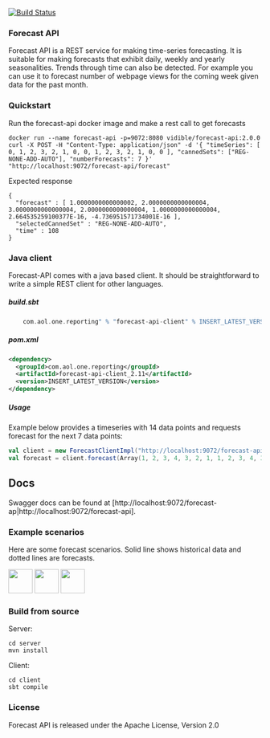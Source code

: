 [![Build Status](https://travis-ci.org/vidible/aol-on-forecast.svg?branch=master)](https://travis-ci.org/vidible/aol-on-forecast)

### Forecast API

Forecast API is a REST service for making time-series forecasting. 
It is suitable for making forecasts that exhibit daily, weekly and yearly
seasonalities. Trends through time can also be detected. For example you 
can use it to forecast number of webpage views for the coming week given 
data for the past month.

### Quickstart

Run the forecast-api docker image and make a rest call to get forecasts

    docker run --name forecast-api -p=9072:8080 vidible/forecast-api:2.0.0
    curl -X POST -H "Content-Type: application/json" -d '{ "timeSeries": [ 0, 1, 2, 3, 2, 1, 0, 0, 1, 2, 3, 2, 1, 0, 0 ], "cannedSets": ["REG-NONE-ADD-AUTO"], "numberForecasts": 7 }' "http://localhost:9072/forecast-api/forecast"

Expected response

    {
      "forecast" : [ 1.0000000000000002, 2.0000000000000004, 3.0000000000000004, 2.0000000000000004, 1.0000000000000004, 2.664535259100377E-16, -4.736951571734001E-16 ],
      "selectedCannedSet" : "REG-NONE-ADD-AUTO",
      "time" : 108
    }

### Java client

Forecast-API comes with a java based client. It should be straightforward
to write a simple REST client for other languages.
 
##### build.sbt

```scala
    com.aol.one.reporting" % "forecast-api-client" % INSERT_LATEST_VERSION
```

##### pom.xml
```xml
<dependency>
  <groupId>com.aol.one.reporting</groupId>
  <artifactId>forecast-api-client_2.11</artifactId>
  <version>INSERT_LATEST_VERSION</version>
</dependency> 
```

##### Usage

Example below provides a timeseries with 14 data points and requests forecast for the next 7 data points:

```scala
val client = new ForecastClientImpl("http://localhost:9072/forecast-api/forecast")
val forecast = client.forecast(Array(1, 2, 3, 4, 3, 2, 1, 1, 2, 3, 4, 3, 2, 1), 7)
```

## Docs
Swagger docs can be found at [http://localhost:9072/forecast-ap|http://localhost:9072/forecast-api]. 

### Example scenarios

Here are some forecast scenarios. Solid line shows historical data and dotted lines are forecasts. 

<img src="https://raw.githubusercontent.com/vidible/aol-on-forecast/master/client/src/test/resources/forecast-client/daily-seasonal/plot-raw-and-actual.png" width="48">

<img src="https://raw.githubusercontent.com/vidible/aol-on-forecast/master/client/src/test/resources/forecast-client/daily-seasonal-with-trend/plot-raw-and-actual.png" width="48">

<img src="https://raw.githubusercontent.com/vidible/aol-on-forecast/master/client/src/test/resources/forecast-client/real-data-video-view-supply-with-trend/plot-raw-and-actual.png" width="48">

### Build from source

Server:

    cd server
    mvn install

Client:

    cd client
    sbt compile


### License
Forecast API is released under the Apache License, Version 2.0
